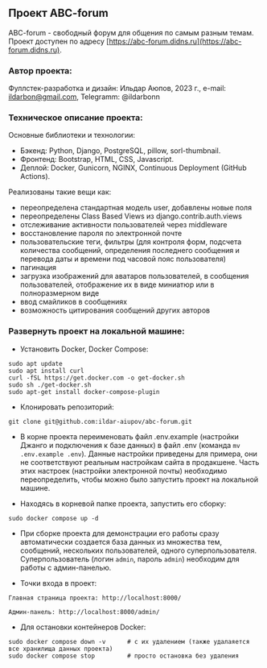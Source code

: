 ## Проект ABC-forum

ABC-forum - свободный форум для общения по самым разным темам. 
Проект доступен по адресу [https://abc-forum.didns.ru](https://abc-forum.didns.ru).

### Автор проекта:

Фуллстек-разработка и дизайн: Ильдар Аюпов, 2023 г., e-mail: ildarbon@gmail.com, Telegramm: @ildarbonn

### Техническое описание проекта:

Основные библиотеки и технологии:
- Бэкенд: Python, Django, PostgreSQL, pillow, sorl-thumbnail.
- Фронтенд: Bootstrap, HTML, CSS, Javascript.  
- Деплой: Docker, Gunicorn, NGINX, Continuous Deployment (GitHub Actions).

Реализованы такие вещи как:
- переопределена стандартная модель user, добавлены новые поля
- переопределены Class Based Views из django.contrib.auth.views
- отслеживание активности пользователей через middleware
- восстановление пароля по электронной почте
- пользовательские теги, фильтры (для контроля форм, подсчета количества сообщений, определения последнего сообщения и перевода даты и времени под часовой пояс пользователя)
- пагинация
- загрузка изображений для аватаров пользователей, в сообщения пользователей, отображение их в виде миниатюр или в полноразмерном виде
- ввод смайликов в сообщениях
- возможность цитирования сообщений других авторов

### Развернуть проект на локальной машине:

- Установить Docker, Docker Compose:
```
sudo apt update
sudo apt install curl
curl -fSL https://get.docker.com -o get-docker.sh
sudo sh ./get-docker.sh
sudo apt-get install docker-compose-plugin
```

- Клонировать репозиторий:
```
git clone git@github.com:ildar-aiupov/abc-forum.git
```

- В корне проекта переименовать файл .env.example (настройки Джанго и подключения к базе данных) в файл .env (команда `mv .env.example .env`). Данные настройки приведены для примера, они не соответствуют реальным настройкам сайта в продакшене. Часть этих настроек (настройки электронной почты) необходимо переопределить, чтобы можно было запустить проект на локальной машине. 

- Находясь в корневой папке проекта, запустить его сборку:
```
sudo docker compose up -d
```

- При сборке проекта для демонстрации его работы сразу автоматически создается база данных из множества тем, сообщений, нескольких пользователей, одного суперпользователя. Суперпользователь (логин `admin`, пароль `admin`) необходим для работы с админ-панелью.

- Точки входа в проект:
```
Главная страница проекта: http://localhost:8000/

Админ-панель: http://localhost:8000/admin/
```

- Для остановки контейнеров Docker:
```
sudo docker compose down -v      # с их удалением (также удалаяется все хранилища данных проекта)
sudo docker compose stop         # просто остановка без удаления
```
